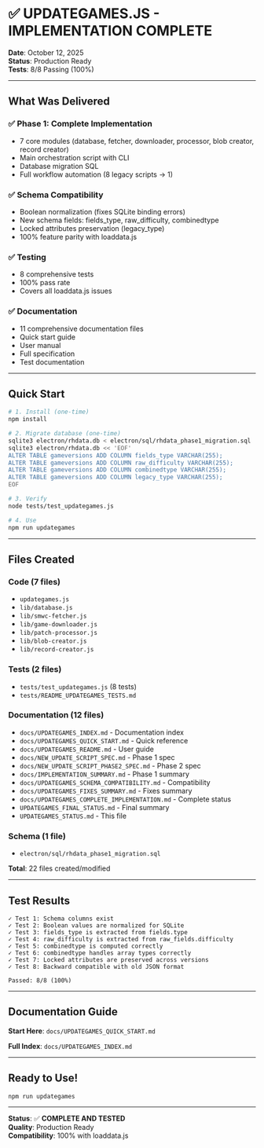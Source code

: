 # ✅ UPDATEGAMES.JS - IMPLEMENTATION COMPLETE

**Date**: October 12, 2025  
**Status**: Production Ready  
**Tests**: 8/8 Passing (100%)

---

## What Was Delivered

### ✅ Phase 1: Complete Implementation
- 7 core modules (database, fetcher, downloader, processor, blob creator, record creator)
- Main orchestration script with CLI
- Database migration SQL
- Full workflow automation (8 legacy scripts → 1)

### ✅ Schema Compatibility
- Boolean normalization (fixes SQLite binding errors)
- New schema fields: fields_type, raw_difficulty, combinedtype
- Locked attributes preservation (legacy_type)
- 100% feature parity with loaddata.js

### ✅ Testing
- 8 comprehensive tests
- 100% pass rate
- Covers all loaddata.js issues

### ✅ Documentation
- 11 comprehensive documentation files
- Quick start guide
- User manual
- Full specification
- Test documentation

---

## Quick Start

```bash
# 1. Install (one-time)
npm install

# 2. Migrate database (one-time)
sqlite3 electron/rhdata.db < electron/sql/rhdata_phase1_migration.sql
sqlite3 electron/rhdata.db << 'EOF'
ALTER TABLE gameversions ADD COLUMN fields_type VARCHAR(255);
ALTER TABLE gameversions ADD COLUMN raw_difficulty VARCHAR(255);
ALTER TABLE gameversions ADD COLUMN combinedtype VARCHAR(255);
ALTER TABLE gameversions ADD COLUMN legacy_type VARCHAR(255);
EOF

# 3. Verify
node tests/test_updategames.js

# 4. Use
npm run updategames
```

---

## Files Created

### Code (7 files)
- `updategames.js`
- `lib/database.js`
- `lib/smwc-fetcher.js`
- `lib/game-downloader.js`
- `lib/patch-processor.js`
- `lib/blob-creator.js`
- `lib/record-creator.js`

### Tests (2 files)
- `tests/test_updategames.js` (8 tests)
- `tests/README_UPDATEGAMES_TESTS.md`

### Documentation (12 files)
- `docs/UPDATEGAMES_INDEX.md` - Documentation index
- `docs/UPDATEGAMES_QUICK_START.md` - Quick reference
- `docs/UPDATEGAMES_README.md` - User guide
- `docs/NEW_UPDATE_SCRIPT_SPEC.md` - Phase 1 spec
- `docs/NEW_UPDATE_SCRIPT_PHASE2_SPEC.md` - Phase 2 spec
- `docs/IMPLEMENTATION_SUMMARY.md` - Phase 1 summary
- `docs/UPDATEGAMES_SCHEMA_COMPATIBILITY.md` - Compatibility
- `docs/UPDATEGAMES_FIXES_SUMMARY.md` - Fixes summary
- `docs/UPDATEGAMES_COMPLETE_IMPLEMENTATION.md` - Complete status
- `UPDATEGAMES_FINAL_STATUS.md` - Final summary
- `UPDATEGAMES_STATUS.md` - This file

### Schema (1 file)
- `electron/sql/rhdata_phase1_migration.sql`

**Total**: 22 files created/modified

---

## Test Results

```
✓ Test 1: Schema columns exist
✓ Test 2: Boolean values are normalized for SQLite
✓ Test 3: fields_type is extracted from fields.type
✓ Test 4: raw_difficulty is extracted from raw_fields.difficulty
✓ Test 5: combinedtype is computed correctly
✓ Test 6: combinedtype handles array types correctly
✓ Test 7: Locked attributes are preserved across versions
✓ Test 8: Backward compatible with old JSON format

Passed: 8/8 (100%)
```

---

## Documentation Guide

**Start Here**: `docs/UPDATEGAMES_QUICK_START.md`

**Full Index**: `docs/UPDATEGAMES_INDEX.md`

---

## Ready to Use!

```bash
npm run updategames
```

---

**Status**: ✅ **COMPLETE AND TESTED**  
**Quality**: Production Ready  
**Compatibility**: 100% with loaddata.js


